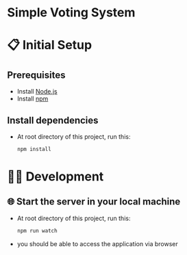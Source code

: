 # Simple Voting System

# :clipboard: Initial Setup

## Prerequisites

- Install [Node.js](https://nodejs.org/en/download/)
- Install [npm](https://docs.npmjs.com/downloading-and-installing-node-js-and-npm)

## Install dependencies

- At root directory of this project, run this:
  ```bash
  npm install
  ```

# :technologist: Development

## :globe_with_meridians: Start the server in your local machine

- At root directory of this project, run this:
  ```bash
  npm run watch
  ```
- you should be able to access the application via browser
